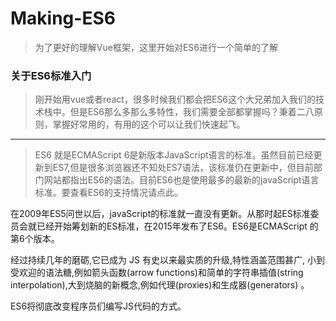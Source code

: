 ﻿# Making-ES6
> 为了更好的理解Vue框架，这里开始对ES6进行一个简单的了解
### 关于ES6标准入门
> 刚开始用vue或者react，很多时候我们都会把ES6这个大兄弟加入我们的技术栈中。但是ES6那么多那么多特性，我们需要全部都掌握吗？秉着二八原则，掌握好常用的，有用的这个可以让我们快速起飞。

---
> ES6 就是ECMAScript 6是新版本JavaScript语言的标准。虽然目前已经更新到ES7,但是很多浏览器还不知处ES7语法，该标准仍在更新中，但目前部门网站都指出ES6的语法。目前ES6也是使用最多的最新的javaScript语言标准。要查看ES6的支持情况请点此。

  在2009年ES5问世以后，javaScript的标准就一直没有更新。从那时起ES标准委员会就已经开始筹划新的ES标准，在2015年发布了ES6。ES6是ECMAScript 的第6个版本。

经过持续几年的磨砺,它已成为 JS 有史以来最实质的升级,特性涵盖范围甚广, 小到受欢迎的语法糖,例如箭头函数(arrow functions)和简单的字符串插值(string interpolation),大到烧脑的新概念,例如代理(proxies)和生成器(generators) 。

ES6将彻底改变程序员们编写JS代码的方式。